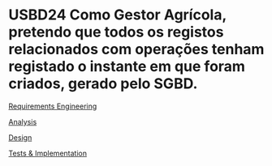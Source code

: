# USBD24 Como Gestor Agrícola, pretendo que todos os registos relacionados com operações tenham registado o instante em que foram criados, gerado pelo SGBD.
[Requirements Engineering](01.requirements-engineering/Readme.md)

[Analysis](02.analysis/Readme.md)

[Design](03.design/Readme.md)

[Tests & Implementation ](04.tests-and-implementation/Readme.md)
